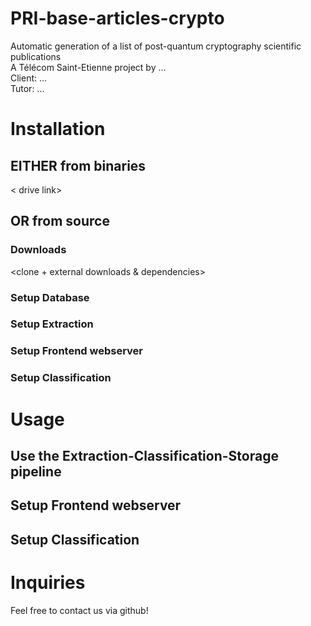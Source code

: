 # PRI-base-articles-crypto
Automatic generation of a list of post-quantum cryptography scientific publications  
A Télécom Saint-Etienne project by ...  
Client: ...  
Tutor: ...

# Installation

## EITHER from binaries

< drive link>

## OR from source

### Downloads

<clone + external downloads & dependencies>

### Setup Database

### Setup Extraction

### Setup Frontend webserver

### Setup Classification

# Usage

## Use the Extraction-Classification-Storage pipeline

## Setup Frontend webserver

## Setup Classification

# Inquiries

Feel free to contact us via github!
